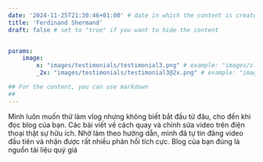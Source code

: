 ```yaml
---
date: '2024-11-25T21:30:46+01:00' # date in which the content is created - defaults to "today"
title: 'Ferdinand Shermand'
draft: false # set to "true" if you want to hide the content 


params:
    image:
        x: "images/testimonials/testimonial3.png" # example: "images/clients/asgardia.png"
        _2x: "images/testimonials/testimonial3@2x.png" # example: "images/clients/asgardia@2x.png"

## For the content, you can use markdown
##
---
```


Mình luôn muốn thử làm vlog nhưng không biết bắt đầu từ đâu, cho đến khi đọc blog của bạn. Các bài viết về cách quay và chỉnh sửa video trên điện thoại thật sự hữu ích. Nhờ làm theo hướng dẫn, mình đã tự tin đăng video đầu tiên và nhận được rất nhiều phản hồi tích cực. Blog của bạn đúng là nguồn tài liệu quý giá